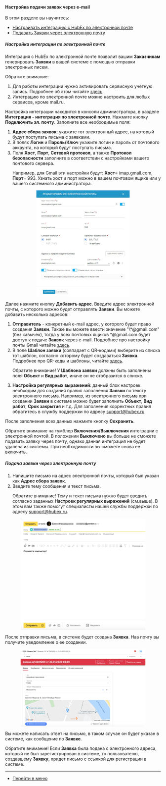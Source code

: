 #### Настройка подачи заявок через e-mail
В этом разделе вы научитесь:
<html>
<meta charset="utf-8">
<title>Быстрый переход внутри документа</title>
<ul>
    <li><a href="#setemailtick">Настраивать интеграцию с HubEx по электронной почте</a></li>
    <li><a href="#createemailtick">Подавать Заявки через электронную почту</a></li>
</ul>
</html>

<h5 id="setemailtick">Настройка интеграции по электронной почте</h5>

<p>Интеграция с HubEx по электронной почте позволит вашим <strong>Заказчикам</strong> генерировать <strong>Заявки</strong> в вашей системе с помощью
    отправки электронных писем.</p>

<p>Обратите внимание:
<ol>
 <li> Для работы интеграции нужно активировать сервисную учетную запись. Подробнее об этом
    читайте
    <a href="https://wiki.hubex.ru/docs/FAQ/RU/admin/ServiceUsers.html">здесь</a>.</li>
<li>Интеграцию по электронной почте можно настроить для любых сервисов, кроме mail.ru.</li> 
    </ol>

<p>Настройка интеграции находится в консоли администратора, в разделе <strong>Интеграция - интеграция по электронной почте</strong>.
    Нажмите кнопку <strong>Подключить эл. почту</strong>. Заполните все необходимые поля:</p>
  
<ol>
    <li><strong>Адрес сбора заявок</strong>: укажите тот электронный адрес, на который будут поступать письма с заявками.</li>
    <li>В полях <strong>Логин</strong> и <strong>Пароль/Ключ</strong> укажите логин и пароль от почтового аккаунта, на который будут поступать письма.
    </li>
    <li>Поля <strong>Хост</strong>, <strong>Порт</strong>, <strong>Сетевой протокол</strong>, а также <strong>Протокол безопасности</strong> заполните в соответствии с настройками
        вашего почтового сервера.
        <p>Например, для Gmail эти настройки будут: <strong>Хост</strong>= imap.gmail.com, <strong>Порт</strong>= 993. Узнать хост и порт можно в
            вашем почтовом ящике или у вашего системного администратора.</p>
    </li>
   </ol>

<div>
    <img style="margin: 0 auto; display: block; max-width: 60%;"
         src="/attachments/images/FAQ/ADMIN/TicketMail/EmailADD.jpg"/>
</div>


<p>Далее нажмите кнопку <strong>Добавить адрес</strong>. Введите адрес электронной почты, с которого можно будет отправлять <strong>Заявки</strong>. Вы
    можете добавить несколько адресов:</p>

<ol>
    <li><strong>Отправитель</strong> - конкретный e-mail адрес, у которого будет право создания <strong>Заявки</strong>. Также вы можете ввести значение
        "\*@gmail.com" (без кавычек), тогда у всех почтовых ящиков *@gmail.com будет доступ к подаче <strong>Заявок</strong>
        через e-mail. Подробнее про настройку почты Gmail читайте <a
                href="https://wiki.hubex.ru/docs/FAQ/RU/user/HowToManageGmailIntegration.html">
            здесь</a>.
    </li>
    <li>В поле <strong>Шаблон заявки</strong> (совпадает с QR-кодами) выберите из списка тот шаблон, согласно которому будет
        создаваться <strong>Заявка</strong>. Подробнее про QR-коды и шаблоны, читайте <a
                href="https://wiki.hubex.ru/docs/FAQ/RU/user/CreatingTaskTemplates.html">здесь</a>.
        <p>Обратите внимание! У <strong>Шаблона заявки</strong> должны быть заполнены поля <strong>Объект</strong> и <strong>Вид работ</strong>, иначе он не отобразится в
            списке.</p>
    </li>
    <li><strong>Настройка регулярных выражений</strong>: данный блок настроек необходим для создания правил заполнения <strong>Заявки</strong> по тексту
        электронного письма. Например, из электронного письма при создании <strong>Заявки</strong> в системе можно будет заполнить <strong>Объект</strong>, <strong>Вид работ</strong>, <strong>Срок
        закрытия</strong> и т.д. Для заполнения корректных правил обратитесь в службу поддержки по адресу <a
                href="mailto:support@hubex.ru" target="_blank" rel="noopener">
            support@hubex.ru</a></li>
</ol>


<p>После заполнения всех данных нажмите кнопку <strong>Сохранить</strong>.</p>

<p>Обратите внимание на тумблер <strong>Включения/Выключения</strong> интеграции с электронной почтой. В положении <strong>Выключено</strong> вы больше не
    сможете подавать заявку через почту, однако данная интеграция не будет удалена из системы. При необходимости вы
    сможете снова ее включить.</p>

<h5 id="createemailtick">Подача заявки через электронную почту</h5>

<ol>
    <li>Напишите письмо на адрес электронной почты, который был указан как <strong>Адрес сбора заявок</strong>.</li>
    <li>Введите тему сообщения и текст письма.
        <p>Обратите внимание! Тему и текст письма нужно будет вводить согласно заданных <strong>Настроек регулярных выражений</strong>
            (см.выше). В этом вам также помогут специалисты нашей службы поддержки по адресу <a
                    href="mailto:support@hubex.ru" target="_blank" rel="noopener">
                support@hubex.ru</a>.</p>
    </li>

</ol>

<div>
    <img style="margin: 0 auto; display: block; max-width: 80%;"
         src="/attachments/images/FAQ/ADMIN/TicketMail/emailtick5.jpg"/>
</div>

<p>После отправки письма, в системе будет создана <strong>Заявка</strong>. Наа почту вы получите уведомление о ее создании.</p>
<div>
    <img style="margin: 0 auto; display: block; max-width: 80%;"
         src="/attachments/images/FAQ/ADMIN/TicketMail/emailtick6.png"/>
</div>

<p>Вы можете написать ответ на письмо, в таком случае он будет указан в системе, как сообщение по <strong>Заявке</strong>.</p>

<p>Обратите внимание! Если <strong>Заявка</strong> была подана с электронного адреса, который не был зарегистрирован в системе, то
    пользователю, создавшему <strong>Заявку</strong>, придет письмо с ссылкой для регистрации в системе.</p>


____
- [Перейти в меню](http://wiki.hubex.ru)
